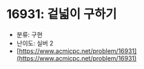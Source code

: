 # 16931: 겉넓이 구하기

- 분류: 구현
- 난이도: 실버 2
- [https://www.acmicpc.net/problem/16931](https://www.acmicpc.net/problem/16931)